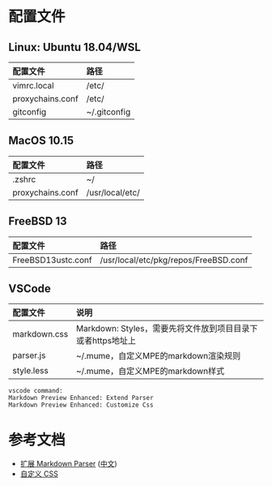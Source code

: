 # 配置文件

## Linux: Ubuntu 18.04/WSL

|配置文件|路径|
:-|:-|
|vimrc.local|/etc/|
|proxychains.conf|/etc/|
|gitconfig|~/.gitconfig|

## MacOS 10.15

|配置文件|路径|
:-|:-|
|.zshrc|~/|
|proxychains.conf|/usr/local/etc/|

## FreeBSD 13

|配置文件|路径|
:-|:-|
|FreeBSD13ustc.conf|/usr/local/etc/pkg/repos/FreeBSD.conf|

## VSCode

|配置文件|说明|
:-|:-|
|markdown.css|Markdown: Styles，需要先将文件放到项目目录下或者https地址上|
|parser.js|~/.mume，自定义MPE的markdown渲染规则|
|style.less|~/.mume，自定义MPE的markdown样式|

```
vscode command:
Markdown Preview Enhanced: Extend Parser
Markdown Preview Enhanced: Customize Css
```

# 参考文档

- [扩展 Markdown Parser](https://shd101wyy.github.io/markdown-preview-enhanced/#/zh-cn/extend-parser) ([中文](https://www.bookstack.cn/read/mpe/zh-cn-extend-parser.md))
- [自定义 CSS](https://www.bookstack.cn/read/mpe/zh-cn-customize-css.md)
